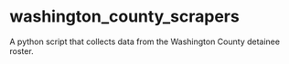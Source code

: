 # washington_county_scrapers
A python script that collects data from the Washington County detainee roster.
